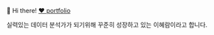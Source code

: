 👋 Hi there! 
[❤ portfolio](https://www.notion.so/Hye-Ram-Lee-d41deb2b9b4740b5adf24655a09e9a34)

실력있는 데이터 분석가가 되기위해 꾸준히 성장하고 있는 이혜람이라고 합니다. 


